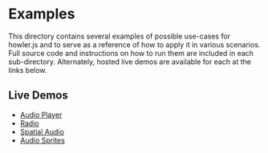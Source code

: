 # Examples

This directory contains several examples of possible use-cases for howler.js and to serve as a reference of how to apply it in various scenarios. Full source code and instructions on how to run them are included in each sub-directory. Alternately, hosted live demos are available for each at the links below.

## Live Demos
* [Audio Player](https://howlerjs.com/#player)
* [Radio](https://howlerjs.com/#radio)
* [Spatial Audio](https://howlerjs.com/#spatial)
* [Audio Sprites](https://howlerjs.com/#sprite)